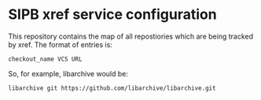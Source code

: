 SIPB xref service configuration
==============================

This repository contains the map of all repostiories which are being tracked by
xref.  The format of entries is:

```
checkout_name VCS URL
```

So, for example, libarchive would be:

```
libarchive git https://github.com/libarchive/libarchive.git
```
